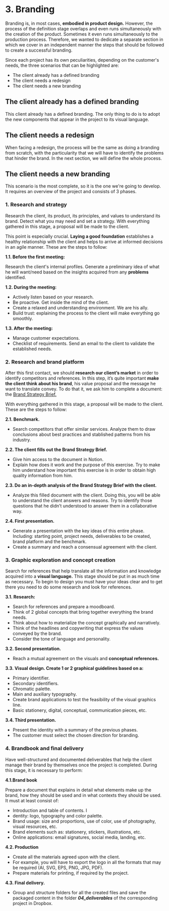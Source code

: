 # 3. Branding

Branding is, in most cases, **embodied in product design.** However, the process of the definition stage overlaps and even runs simultaneously with the creation of the product. Sometimes it even runs simultaneously to the production process. Therefore, we wanted to dedicate a separate section in which we cover in an independent manner the steps that should be followed to create a successful branding.

Since each project has its own peculiarities, depending on the customer's needs, the three scenarios that can be highlighted are:

* The client already has a defined branding 
* The client needs a redesign 
* The client needs a new branding

## **The client already has a defined branding**

This client already has a defined branding. The only thing to do is to adopt the new components that appear in the project to its visual language.

## **The client needs a redesign**

When facing a redesign, the process will be the same as doing a branding from scratch, with the particularity that we will have to identify the problems that hinder the brand. In the next section, we will define the whole process.

## **The client needs a new branding**

This scenario is the most complete, so it is the one we're going to develop. It requires an overview of the project and consists of 3 phases.

### 1. Research and strategy

Research the client, its product, its principles, and values to understand its brand. Detect what you may need and set a strategy. With everything gathered in this stage, a proposal will be made to the client.

This point is especially crucial. **Laying a good foundation** establishes a healthy relationship with the client and helps to arrive at informed decisions in an agile manner. These are the steps to follow:

**1.1. Before the first meeting:**

Research the client's internal profiles. Generate a preliminary idea of what he will want/need based on the insights acquired from any **problems** identified.

**1.2. During the meeting:**

* Actively listen based on your research.
* Be proactive. Get inside the mind of the client. 
* Create a relaxed and understanding environment. We are his ally.
* Build trust: explaining the process to the client will make everything go smoothly.

**1.3. After the meeting:**

* Manage customer expectations.
* Checklist of requirements. Send an email to the client to validate the established needs.

### 2. Research and brand platform

After this first contact, we should **research our client’s market** in order to identify competitors and references. In this step, it’s quite important **make the client think about his brand**, his value proposal and the message he want to translate convey. To do that it, we ask him to complete a document: the [Brand Strategy Brief.](https://www.notion.so/Brand-Strategy-Brief-ejercicio-arquetipos-58f760341b144236baa58303c11e2e83)

With everything gathered in this stage, a proposal will be made to the client. These are the steps to follow:

**2.1. Benchmark.**

* Search competitors that offer similar services. Analyze them to draw conclusions about best practices and stablished patterns from his industry.

**2.2. The client fills out the Brand Strategy Brief.**

* Give him access to the document in Notion.
* Explain how does it work and the purpose of this exercise. Try to make him understand how important this exercise is in order to obtain high quality information from him.

**2.3. Do an in-depth analysis of the Brand Strategy Brief with the client.**

* Analyze this filled document with the client. Doing this, you will be able to understand the client answers and reasons. Try to identify those questions that he didn’t understood to answer them in a collaborative way.

**2.4. First presentation.**

* Generate a presentation with the key ideas of this entire phase. Including: starting point, project needs, deliverables to be created, brand platform and the benchmark.
* Create a summary and reach a consensual agreement with the client.

### 3. Graphic exploration and concept creation

Search for references that help translate all the information and knowledge acquired into a **visual language.** This stage should be put in as much time as necessary. To begin to design you must have your ideas clear and to get there you need to do some research and look for references.

**3.1. Research:**

* Search for references and prepare a moodboard. 
* Think of 2 global concepts that bring together everything the brand needs. 
* Think about how to materialize the concept graphically and narratively. 
* Think of the headlines and copywriting that express the values conveyed by the brand.
* Consider the tone of language and personality.

**3.2. Second presentation.**

* Reach a mutual agreement on the visuals and **conceptual references.**

**3.3. Visual design. Create 1 or 2 graphical guidelines based on a:** 

* Primary identifier.
* Secondary identifiers.
* Chromatic palette.
* Main and auxiliary typography.
* Create brand applications to test the feasibility of the visual graphics line.
* Basic stationery, digital, conceptual, communication pieces, etc.

**3.4. Third presentation.**

* Present the identity with a summary of the previous phases.
* The customer must select the chosen direction for branding.

### 4. Brandbook and final delivery

Have well-structured and documented deliverables that help the client manage their brand by themselves once the project is completed. During this stage, it is necessary to perform:

**4.1.Brand book**

Prepare a document that explains in detail what elements make up the brand, how they should be used and in what contexts they should be used. It must at least consist of:

* Introduction and table of contents. I
* dentity: logo, typography and color palette. 
* Brand usage: size and proportions, use of color, use of photography, visual resources, etc.
* Brand elements such as: stationery, stickers, illustrations, etc. 
* Online applications: email signatures, social media, landing, etc.

**4.2. Production**

* Create all the materials agreed upon with the client.
* For example, you will have to export the logo in all the formats that may be required \(AI, SVG, EPS, PNG, JPG, PDF\).
* Prepare materials for printing, if required by the project.

**4.3. Final delivery.**

* Group and structure folders for all the created files and save the packaged content in the folder _**04\_deliverables**_ of the corresponding project in Dropbox.

